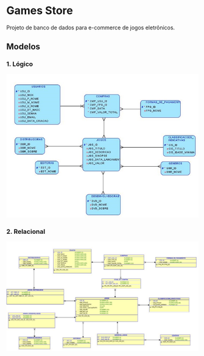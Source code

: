 # Games Store

Projeto de banco de dados para e-commerce de jogos eletrônicos.


## Modelos

### 1. Lógico

![Logic model](/resources/modelo_logico.jpg "Modelo lógico do E-commerce de Jogos")


### 2. Relacional

![Relational model](/resources/modelo_relacional.jpg "Modelo relacional do E-commerce de Jogos")

